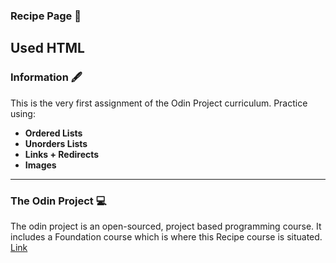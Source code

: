 ### Recipe Page 📒
Used HTML
------------------------
### Information 🖋️
This is the very first assignment of the Odin Project curriculum. Practice using: 
- **Ordered Lists**
- **Unorders Lists**
- **Links + Redirects**
- **Images**
------------------------
### The Odin Project 💻
The odin project is an open-sourced, project based programming course. It includes a Foundation course
which is where this Recipe course is situated.
[Link](https://www.theodinproject.com/dashboard)